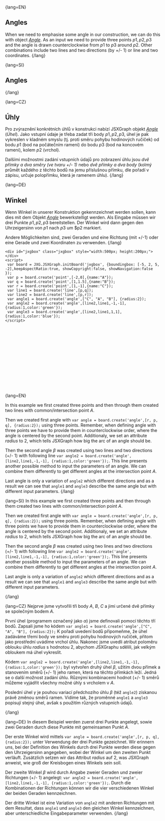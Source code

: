 {lang=EN}
## Angles

When we need to emphasise some angle in our construction, we can do this with object [_Angle_](https://jsxgraph.org/docs/symbols/Angle.html).
As an input we need to provide three points $p1, p2, p3$ and the angle is drawn counterclockwise from $p1$ to $p3$ around $p2$.
Other combinations include two lines and two directions (by +/- 1) or line and two coordinates.
{/lang}

{lang=SI}
## Angles
{/lang}

{lang=CZ}
## Úhly

Pro zvýraznění konkrétních úhlů v konstrukci nabízí JSXGraph objekt [_Angle_](https://jsxgraph.org/docs/symbols/Angle.html) (*Úhel*).
Jako vstupní údaje je třeba zadat tři body $p1, p2, p3$, úhel je pak vykreslen v kladném smyslu (tj. proti směru pohybu hodinových ručiček)
od bodu $p1$ (bod na počátečním rameni) do bodu $p3$ (bod na koncovém rameni), kolem $p2$ (vrchol).

Dalšími možnostmi zadání vstupních údajů pro zobrazení úhlu jsou *dvě přímky a dva směry (ve tvaru +/- 1)* nebo *dvě přímky a dva body*
(kolmý průmět každého z těchto bodů na jemu příslušnou přímku, dle pořadí v zápisu, určuje polopřímku, která je ramenem úhlu).
{/lang}

{lang=DE}
## Winkel

Wenn Winkel in unserer Konstruktion gekennzeichnet werden sollen, kann dies mit dem Objekt
[_Angle_](https://jsxgraph.org/docs/symbols/Angle.html) bewerkstelligt werden.
Als Eingabe müssen wir drei Punkte $p1, p2, p3$ bereitstellen. Der Winkel wird dann gegen den Uhrzeigersinn
von $p1$ nach $p3$ um $p2 markiert.

Andere Möglichkeiten sind, zwei Geraden und eine Richtung (mit +/-1) oder eine Gerade und zwei Koordinaten zu verwenden.
{/lang}

```JS
<div id="jxgbox" class="jxgbox" style="width:500px; height:200px;"></div>
<script>
 var board = JXG.JSXGraph.initBoard('jxgbox', {boundingbox: [-5, 2, 5, -2],keepAspectRatio:true, showCopyright:false, showNavigation:false });
 var p = board.create('point',[-2,0],{name:"A"});
 var q = board.create('point',[1,1.5],{name:"B"});
 var r = board.create('point',[1,-1],{name:"C"});
 var line1 = board.create('line',[p,q]);
 var line2 = board.create('line',[p,r]);
 var angle1 = board.create('angle',["C", "A", "B"], {radius:2});
 var angle2 = board.create('angle',[line2,line1,-1,-1], {radius:1,color:'green'});
 var angle3 = board.create('angle',[line2,line1,1,1], {radius:1,color:'blue'});
</script>
```

<div id="jxgbox" class="jxgbox" style="width:500px; height:200px;"></div>
<script>
 var board = JXG.JSXGraph.initBoard('jxgbox', {boundingbox: [-5, 2, 5, -2],keepAspectRatio:true, showCopyright:false, showNavigation:false });
 var p = board.create('point',[-2,0],{name:"A", fixed:true});
 var q = board.create('point',[1,1.5],{name:"B"});
 var r = board.create('point',[1,-1],{name:"C"});
 var line1 = board.create('line',[p,q]);
 var line2 = board.create('line',[p,r]);
 var angle1 = board.create('angle',["C", "A", "B"], {radius:2});
 var angle2 = board.create('angle',[line2,line1,-1,-1], {radius:1,color:'green'});
 var angle3 = board.create('angle',[line2,line1,1,1], {radius:1,color:'blue'});
</script>

{lang=EN}

In this example we first created three points and then through them created two lines with common/intersection point $A$.

Then we created first angle with `var angle = board.create('angle',[r, p, q], {radius:2});` using three points. Remember,
when defining angle with three points we have to provide them in counterclockwise order, where the angle is centered by the second point. Additionaly, we set an attribute
_radius_ to $2$, which tells JSXGraph how big the arc of an angle should be.

Then the second angle $\beta$ was created using two lines and two directions (+/- 1) with following line
`var angle2 = board.create('angle',[line2,line1,-1,-1], {radius:1,color:'green'});`. This line presents another possible
method to input the parameters of an angle. We can combine them differently to get different angles at the intersection point $A$.

Last angle is only a variation of `angle2` which different directions and as a result we can see that `angle1` and `angle3`
describe the same angle but with different input parameters.
{/lang}

{lang=SI}
In this example we first created three points and then through them created two lines with common/intersection point $A$. 

Then we created first angle with `var angle = board.create('angle',[r, p, q], {radius:2});` using three points. Remember, 
when defining angle with three points we have to provide them in counterclockwise order, where the angle is centered by the second point. Additionaly, we set an attribute
_radius_ to $2$, which tells JSXGraph how big the arc of an angle should be. 

Then the second angle $\beta$ was created using two lines and two directions (+/- 1) with following line
`var angle2 = board.create('angle',[line2,line1,-1,-1], {radius:1,color:'green'});`. This line presents another possible 
method to input the parameters of an angle. We can combine them differently to get different angles at the intersection point $A$.

Last angle is only a variation of `angle2` which different directions and as a result we can see that `angle1` and `angle3` 
describe the same angle but with different input parameters.

{/lang}

{lang=CZ}
Nejprve jsme vytvořili tři body *A*, *B*, *C* a jimi určené dvě přímky se společným bodem $A$. 

První úhel (programem označený jako $\alpha$) jsme definovali pomocí těchto tří bodů. Zapsali jsme ho kódem  `var angle1 = board.create('angle',["C", "A", "B"], {radius:2});`
K pořadí uvedení bodů připomeňme, že úhel zadáváme třemi body ve směru proti pohybu hodinových ručiček, 
přitom jako prostřední uvádíme vrchol úhlu. Nakonec jsme uvedli atribut poloměru oblouku úhlu _radius_ s&nbsp;hodnotou $2$,
abychom JSXGraphu sdělili, jak velkým obloukem má úhel vykreslit. 

Kódem `var angle2 = board.create('angle',[line2,line1,-1,-1], {radius:1,color:'green'});` byl vytvořen druhý úhel $\beta$, 
užitím dvou přímek a stanovením směrů (+/- 1) jeho ramen, která na těchto přímkách leží. 
Jedná se o další možnost zadání úhlu. Různými kombinacemi hodnot (+/- 1) směrů můžeme vyjádřit všechny možné 
úhly s vrcholem v&nbsp;$A$.

Poslední úhel $\gamma$ je pouhou variací předchozího úhlu $\beta$ (též `angle2`) získanou právě změnou směrů ramen. Vidíme tak,
že proměnné `angle1` a `angle3` popisují stejný úhel, avšak s použitím různých vstupních údajů.

{/lang}

{lang=DE}
In diesem Beispiel werden zuerst drei Punkte angelegt, sowie zwei Geraden durch diese Punkte mit gemeinsamen Punkt $A$.

Der erste Winkel wird mittels
`var angle = board.create('angle',[r, p, q], {radius:2});` unter Verwendung der drei Punkte gezeichnet.
Wir erinnern uns, bei der Definition des Winkels durch drei Punkte werden diese gegen den Uhrzeigersinn angegeben, wobei der
Winkel um den zweiten Punkt verläuft.
Zusätzlich setzen wir das Attribut _radius_ auf $2$, was JSXGraph anweist, wie groß der Kreisbogen eines Winkels sein soll.

Der zweite Winkel $\beta$ wird durch Angabe zweier Geraden und zweier Richtungen (+/- 1) angelegt:
`var angle2 = board.create('angle',[line2,line1,-1,-1], {radius:1,color:'green'});`.
Durch die Kombinationen der Richtungen können wir die vier verschiedenen Winkel der beiden Geraden kennzeichnen.

Der dritte Winkel ist eine Variation von `angle2` mit anderen Richtungen mit dem Resultat, dass `angle1` und `angle3`
den gleichen Winkel kennzeichnen, aber unterschiedliche Eingabeparameter verwenden.
{/lang}
